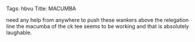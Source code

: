 Tags: hbvu
Title: MACUMBA
  
need any help from anywhere to push these wankers above the relegation line
the macumba of the ck tee seems to be working and that is absolutely laughable.